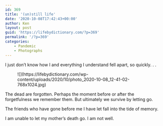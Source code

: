 ```yaml
---
id: 369
title: '(un)still life'
date: '2020-10-08T17:42:43+00:00'
author: Ken
layout: post
guid: 'https://lifebydictionary.com/?p=369'
permalink: '/?p=369'
categories:
    - Pandemic
    - Photographs
---
```


I just don’t know how I and everything I understand fell apart, so quickly. . .

<figure class="wp-block-image size-large is-style-default">![](https://lifebydictionary.com/wp-content/uploads/2020/10/photo_2020-10-08_12-41-02-768x1024.jpg)</figure>The dead are forgotten. Perhaps the moment before or after the forgetfulness we remember them. But ultimately we survive by letting go.

The friends who have gone before me I have let fall into the tide of memory.

I am unable to let my mother’s death go. I am not well.